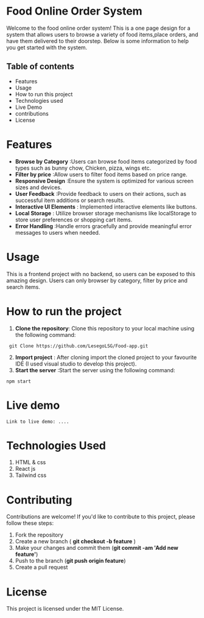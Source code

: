 # Food Online Order System
Welcome to the food online order system! This is a one page design for a system that allows users to browse a variety of food items,place orders, and have them delivered to their doorstep. Below is some information to help you get started with the system.

## Table of contents
* Features
* Usage
* How to run this project
* Technologies used
* Live Demo
* contributions
* License

# Features
* **Browse by Category** :Users can browse food items categorized by food types such as bunny chow, Chicken, pizza, wings etc.
* **Filter by price** :Allow users to filter food items based on price range.
* **Responsive Design** :Ensure the system is optimized for various screen sizes and devices.
* **User Feedback** :Provide feedback to users on their actions, such as successful item additions or search results.
* **Interactive UI Elements** : Implemented interactive elements like buttons.
*  **Local Storage** :  Utilize browser storage mechanisms like localStorage to store user preferences or shopping cart items.
* **Error Handling** :Handle errors gracefully and provide meaningful error messages to users when needed.

# Usage
This is a frontend project with no backend, so users can be exposed to this amazing design. Users can only browser by category, filter by price and search items.

# How to run the project
1. **Clone the repository**: Clone this repository to your local machine using the following command:
```
 git Clone https://github.com/LesegoLSG/Food-app.git
```
2. **Import project** : After cloning import the cloned project to your favourite IDE (I used visual studio to develop this project).
3. **Start the server** :Start the server using the following command:
```
npm start
```

# Live demo
```
Link to live demo: ....
```

# Technologies Used
1. HTML & css
2. React js
3. Tailwind css

# Contributing
Contributions are welcome! If you'd like to contribute to this project, please follow these steps:

1. Fork the repository
2. Create a new branch ( **git checkout -b feature** )
3. Make your changes and commit them (**git commit -am 'Add new feature'**)
4. Push to the branch (**git push origin feature**)
5. Create a pull request

# License
This project is licensed under the MIT License.
